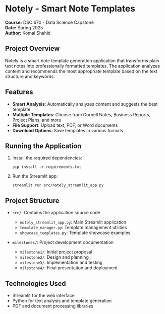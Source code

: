 # Notely - Smart Note Templates

**Course:** DSC 670 - Data Science Capstone  
**Date:** Spring 2025  
**Author:** Komal Shahid

## Project Overview

Notely is a smart note template generation application that transforms plain text notes into professionally formatted templates. The application analyzes content and recommends the most appropriate template based on the text structure and keywords.

## Features

- **Smart Analysis**: Automatically analyzes content and suggests the best template
- **Multiple Templates**: Choose from Cornell Notes, Business Reports, Project Plans, and more
- **File Support**: Upload text, PDF, or Word documents
- **Download Options**: Save templates in various formats

## Running the Application

1. Install the required dependencies:
   ```
   pip install -r requirements.txt
   ```

2. Run the Streamlit app:
   ```
   streamlit run src/notely_streamlit_app.py
   ```

## Project Structure

- `src/`: Contains the application source code
  - `notely_streamlit_app.py`: Main Streamlit application
  - `template_manager.py`: Template management utilities
  - `showcase_templates.py`: Template showcase examples

- `milestones/`: Project development documentation
  - `milestone1/`: Initial project proposal
  - `milestone2/`: Design and planning
  - `milestone3/`: Implementation and testing
  - `milestone4/`: Final presentation and deployment

## Technologies Used

- Streamlit for the web interface
- Python for text analysis and template generation
- PDF and document processing libraries 